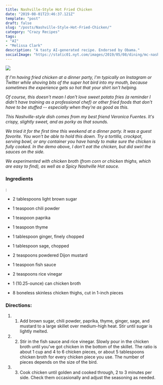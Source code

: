 ```yaml
---
title: Nashville-Style Hot Fried Chicken
date: "2019-08-01T23:46:37.121Z"
template: "post"
draft: false
slug: "/posts/Nashville-Style-Hot-Fried-Chicken/"
category: "Crazy Recipes"
tags:
- "AI"
- "Melissa Clark"
description: "A tasty AI-generated recipe. Endorsed by Obama."
socialImage: "https://static01.nyt.com/images/2019/05/08/dining/mc-nashville-hot-chicken/merlin_154348302_6054d377-9f8a-4a62-80f7-f2faa0efd2d2-threeByTwoMediumAt2X.jpg"
---
```


![](https://static01.nyt.com/images/2019/05/08/dining/mc-nashville-hot-chicken/merlin_154348302_6054d377-9f8a-4a62-80f7-f2faa0efd2d2-threeByTwoMediumAt2X.jpg)

*If I'm having fried chicken at a dinner party, I'm typically on Instagram or Twitter while shoving bits of the super hot bird into my mouth, because sometimes the experience gets so hot that your shirt isn't helping.*

*Of course, this doesn't mean I don't love sweet potato fries (a reminder I didn't have training as a professional chef) or other fried foods that don't have to be stuffed -- especially when they're as good as this.*

*This Nashville-style dish comes from my best friend Veronica Fuentes. It's crispy, slightly sweet, and as porky as that sounds.*

*We tried it for the first time this weekend at a dinner party. It was a guest favorite. You won't be able to hold this down. Try a tortilla, crockpot, serving bowl, or any container you have handy to make sure the chicken is fully cooked. In the demo above, I don't eat the chicken, but did swirl the sauces on the side.*

*We experimented with chicken broth (from corn or chicken thighs, which are easy to find), as well as a Spicy Nashville Hot sauce.*
### Ingredients

:

* 2 tablespoons light brown sugar

* 1 teaspoon chili powder

* 1 teaspoon paprika

* 1 teaspoon thyme

* 1 tablespoon ginger, finely chopped

* 1 tablespoon sage, chopped

* 2 teaspoons powdered Dijon mustard

* 1 teaspoon fish sauce

* 2 teaspoons rice vinegar

* 1 (10.25-ounce) can chicken broth

* 8 boneless skinless chicken thighs, cut in 1-inch pieces
### Directions:

1. 1. Add brown sugar, chili powder, paprika, thyme, ginger, sage, and mustard to a large skillet over medium-high heat. Stir until sugar is lightly melted.

1. 2. Stir in the fish sauce and rice vinegar. Slowly pour in the chicken broth until you've got chicken in the bottom of the skillet. The ratio is about 1 cup and 4 to 6 chicken pieces, or about 5 tablespoons chicken broth for every chicken piece you use. The number of pieces depends on the size of the bird.

1. 3. Cook chicken until golden and cooked through, 2 to 3 minutes per side. Check them occasionally and adjust the seasoning as needed.

